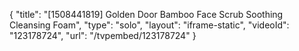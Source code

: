 {
    "title": "[1508441819] Golden Door Bamboo Face Scrub   Soothing Cleansing Foam",
    "type": "solo",
    "layout": "iframe-static",
    "videoId": "123178724",
    "url": "\/tvpembed\/123178724"
}